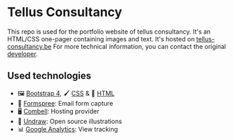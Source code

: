 # Tellus Consultancy
This repo is used for the portfolio website of tellus consultancy. It's an HTML/CSS one-pager containing images and text. It's hosted on [tellus-consultancy.be](https://www.tellus-consultancy.be) For more technical information, you can contact the original [developer](mailto:nielsbaptist01@gmail.com).

## Used technologies
- 🖼️ [Bootstrap 4](https://getbootstrap.com/), 🖌️ [CSS](https://www.w3schools.com/css/) & 🧱 [HTML](https://www.w3schools.com/html/)
- 📃 [Formspree](https://formspree.io/): Email form capture
- 🖥️ [Combell](https://www.combell.com/): Hosting provider
- 📸 [Undraw](https://undraw.co/): Open source illustrations
- 📊 [Google Analytics](https://analytics.google.com/analytics/web/): View tracking
